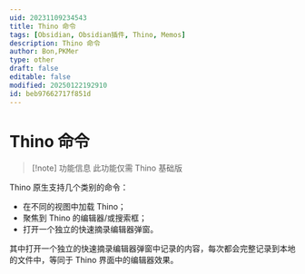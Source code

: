 ```yaml
---
uid: 20231109234543
title: Thino 命令
tags: [Obsidian, Obsidian插件, Thino, Memos]
description: Thino 命令
author: Bon,PKMer
type: other
draft: false
editable: false
modified: 20250122192910
id: beb97662717f851d
---
```


# Thino 命令

> [!note] 功能信息
> 此功能仅需 Thino 基础版

Thino 原生支持几个类别的命令：

- 在不同的视图中加载 Thino；
- 聚焦到 Thino 的编辑器/或搜索框；
- 打开一个独立的快速摘录编辑器弹窗。

其中打开一个独立的快速摘录编辑器弹窗中记录的内容，每次都会完整记录到本地的文件中，等同于 Thino 界面中的编辑器效果。